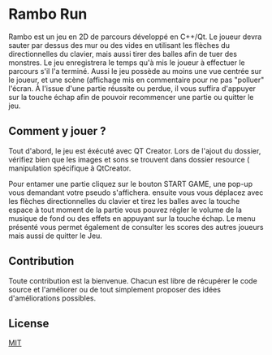 <h1>Rambo Run</h1>
<p>Rambo est un jeu en 2D de parcours développé en C++/Qt. Le joueur devra sauter par dessus des mur ou des vides en utilisant les flèches du directionnelles du clavier, mais aussi tirer des balles afin de tuer des monstres. Le jeu enregistrera le temps qu'à mis le joueur à effectuer le parcours s'il l'a terminé. Aussi le jeu possède au moins une vue centrée sur le joueur, et une scène (affichage mis en commentaire pour ne pas "polluer" l'écran. À l'issue d'une partie réussite ou perdue, il vous suffira d'appuyer sur la touche échap afin de pouvoir recommencer une partie ou quitter le jeu.</p>

<h2>Comment y jouer ?</h2>
<p>Tout d'abord, le jeu est éxécuté avec QT Creator. Lors de l'ajout du dossier, vérifiez bien que les images et sons se trouvent dans dossier resource ( manipulation spécifique à QtCreator. </p>
<p>Pour entamer une partie cliquez sur le bouton START GAME, une pop-up vous demandant votre pseudo s'affichera. ensuite vous vous déplacez avec les flèches directionnelles du clavier et tirez les balles avec la touche espace à tout moment de la partie vous pouvez régler le volume de la musique de fond ou des effets en appuyant sur la touche échap. Le menu présenté vous permet également de consulter les scores des autres joueurs mais aussi de quitter le Jeu. </p>

<h2>Contribution</h2>
<p>Toute contribution est la bienvenue. Chacun est libre de récupérer le code source et l'améliorer ou de tout simplement proposer des idées d'améliorations possibles. </p>

<h2>License</h2>
<a href="https://choosealicense.com/licenses/mit/">MIT</a>
